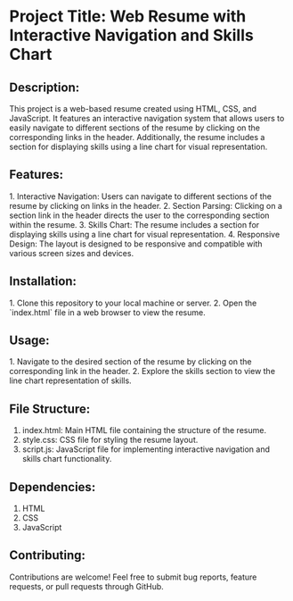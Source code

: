 <H1>Project Title: Web Resume with Interactive Navigation and Skills Chart</H1>

<h2>Description:</h2>
This project is a web-based resume created using HTML, CSS, and JavaScript. 
It features an interactive navigation system that allows users to easily navigate to different sections of the resume by clicking on the corresponding links in the header. 
Additionally, the resume includes a section for displaying skills using a line chart for visual representation.

<h2>Features:</h2>
1. Interactive Navigation: Users can navigate to different sections of the resume by clicking on links in the header.
2. Section Parsing: Clicking on a section link in the header directs the user to the corresponding section within the resume.
3. Skills Chart: The resume includes a section for displaying skills using a line chart for visual representation.
4. Responsive Design: The layout is designed to be responsive and compatible with various screen sizes and devices.

<h2>Installation:</h2>
1. Clone this repository to your local machine or server.
2. Open the `index.html` file in a web browser to view the resume.

<h2>Usage:</h2>
1. Navigate to the desired section of the resume by clicking on the corresponding link in the header.
2. Explore the skills section to view the line chart representation of skills.

<h2>File Structure:</h2>
<ol>
<li>index.html: Main HTML file containing the structure of the resume.</li>
<li>style.css: CSS file for styling the resume layout.</li>
<li>script.js: JavaScript file for implementing interactive navigation and skills chart functionality.</li>
</ol>

<h2>Dependencies:</h2>
<ol>
<li>HTML</li>
<li>CSS</li>
<li>JavaScript</li>
</ol>

<h2>Contributing:</h2>
Contributions are welcome! Feel free to submit bug reports, feature requests, or pull requests through GitHub.
